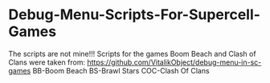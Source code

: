 # Debug-Menu-Scripts-For-Supercell-Games
The scripts are not mine!!! 
Scripts for the games Boom Beach and Clash of Clans were taken from:
https://github.com/VitalikObject/debug-menu-in-sc-games
BB-Boom Beach
BS-Brawl Stars
COC-Clash Of Clans
